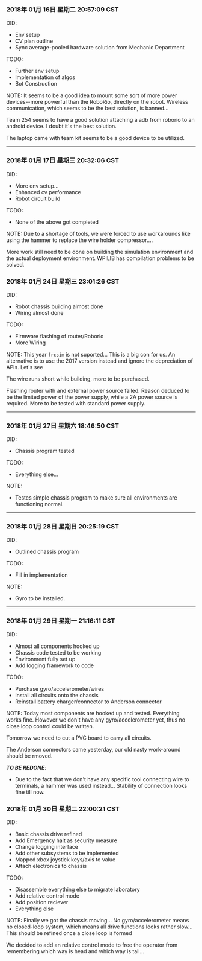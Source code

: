 ### 2018年 01月 16日 星期二 20:57:09 CST
DID:
- Env setup
- CV plan outline
- Sync average-pooled hardware solution from Mechanic Department

TODO:
- Further env setup
- Implementation of algos
- Bot Construction

NOTE:
It seems to be a good idea to mount some sort of more power devices--more powerful than the RoboRio, directly on the robot. Wireless communication, which seems to be the best solution, is banned...

Team 254 seems to have a good solution attaching a adb from roborio to an android device. I doubt it's the best solution. 

The laptop came with team kit seems to be a good device to be utilized.

---

### 2018年 01月 17日 星期三 20:32:06 CST
DID:
- More env setup...
- Enhanced cv performance
- Robot circuit build

TODO:
- None of the above got completed

NOTE:
Due to a shortage of tools, we were forced to use workarounds like using the hammer to replace the wire holder compressor....

More work still need to be done on building the simulation environment and the actual deployment environment. WPILIB has compilation problems to be solved.

### 2018年 01月 24日 星期三 23:01:26 CST
DID:
- Robot chassis building almost done
- Wiring almost done

TODO:
- Firmware flashing of router/Roborio
- More Wiring

NOTE:
This year `frcsim` is not suported... This is a big con for us. An alternative is to use the 2017 version instead and ignore the depreciation of APIs. Let's see

The wire runs short while building, more to be purchased. 

Flashing router with and external power source failed. Reason deduced to be the limited power of the power supply, while a 2A power source is required. More to be tested with standard power supply.

---

### 2018年 01月 27日 星期六 18:46:50 CST
DID:
- Chassis program tested

TODO:
- Everything else...

NOTE:
- Testes simple chassis program to make sure all environments are functioning normal. 

---

### 2018年 01月 28日 星期日 20:25:19 CST
DID:
- Outlined chassis program

TODO:
- Fill in implementation

NOTE:
- Gyro to be installed.

---

### 2018年 01月 29日 星期一 21:16:11 CST
DID:
- Almost all components hooked up
- Chassis code tested to be working
- Environment fully set up
- Add logging framework to code

TODO:
- Purchase gyro/accelerometer/wires
- Install all circuits onto the chassis
- Reinstall battery charger/connector to Anderson connector

NOTE:
Today most components are hooked up and tested. Everything works fine. However we don't have any gyro/accelerometer yet, thus no close loop control could be written. 

Tomorrow we need to cut a PVC board to carry all circuits.

The Anderson connectors came yesterday, our old nasty work-around should be rmoved. 

***TO BE REDONE***:
- Due to the fact that we don't have any specific tool connecting wire to terminals, a hammer was used instead... Stability of connection looks fine till now.

### 2018年 01月 30日 星期二 22:00:21 CST
DID:
- Basic chassis drive refined
- Add Emergency halt as security measure
- Change logging interface
- Add other subsystems to be implemented
- Mapped xbox joystick keys/axis to value
- Attach electronics to chassis

TODO:
- Disassemble everything else to migrate laboratory
- Add relative control mode
- Add position reciever
- Everything else

NOTE:
Finally we got the chassis moving... No gyro/accelerometer means no closed-loop system, which means all drive functions looks rather slow... This should be refined once a close loop is formed

We decided to add an relative control mode to free the operator from remembering which way is head and which way is tail...
